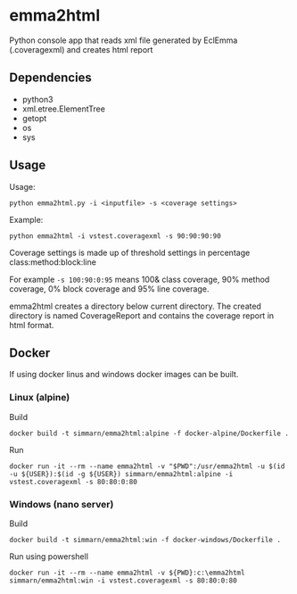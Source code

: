 # emma2html
Python console app that reads xml file generated by EclEmma (.coveragexml) and creates html report

## Dependencies
* python3
* xml.etree.ElementTree
* getopt
* os
* sys

## Usage
Usage:

`python emma2html.py -i <inputfile> -s <coverage settings>`

Example:

`python emma2html -i vstest.coveragexml -s 90:90:90:90`

Coverage settings is made up of threshold settings in percentage class:method:block:line

For example `-s 100:90:0:95` means 100& class coverage, 90% method coverage, 0% block coverage and 95% line coverage.

emma2html creates a directory below current directory. The created directory is named CoverageReport and contains the coverage report in html format.

## Docker
If using docker linus and windows docker images can be built.

### Linux (alpine)
Build

`docker build -t simmarn/emma2html:alpine -f docker-alpine/Dockerfile .`

Run

`docker run -it --rm --name emma2html -v "$PWD":/usr/emma2html -u $(id -u ${USER}):$(id -g ${USER}) simmarn/emma2html:alpine -i vstest.coveragexml -s 80:80:0:80`

### Windows (nano server)
Build

`docker build -t simmarn/emma2html:win -f docker-windows/Dockerfile .`

Run using powershell

`docker run -it --rm --name emma2html -v ${PWD}:c:\emma2html simmarn/emma2html:win -i vstest.coveragexml -s 80:80:0:80`
